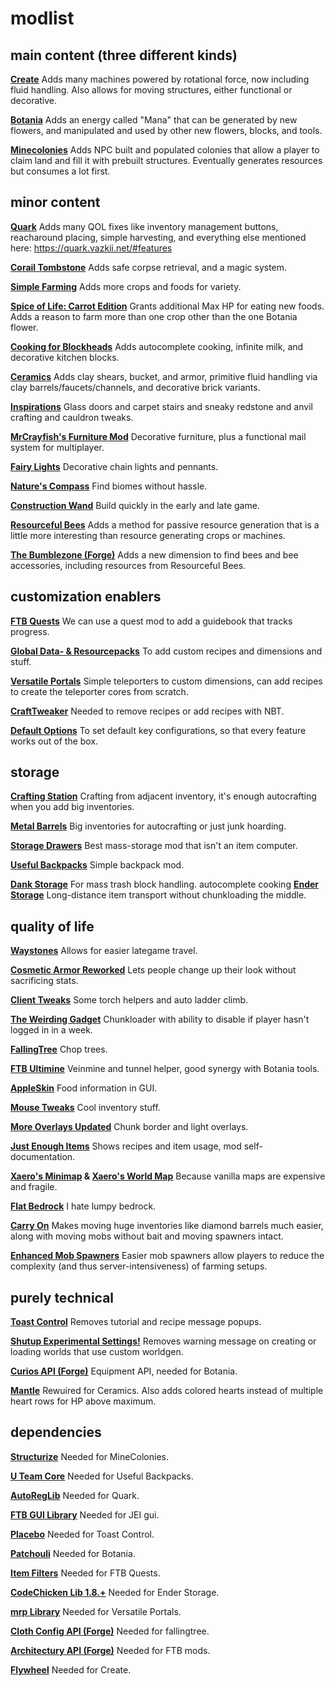 # modlist

## main content (three different kinds)

**[Create](https://www.curseforge.com/minecraft/mc-mods/create)**
Adds many machines powered by rotational force, now including fluid handling. Also allows for moving structures, either functional or decorative.

**[Botania](https://www.curseforge.com/minecraft/mc-mods/botaniacus)**
Adds an energy called "Mana" that can be generated by new flowers, and manipulated and used by other new flowers, blocks, and tools. 

**[Minecolonies](https://www.curseforge.com/minecraft/mc-mods/minecolonies)**
Adds NPC built and populated colonies that allow a player to claim land and fill it with prebuilt structures. Eventually generates resources but consumes a lot first.

## minor content

**[Quark](https://www.curseforge.com/minecraft/mc-mods/quark)**
Adds many QOL fixes like inventory management buttons, reacharound placing, simple harvesting, and everything else mentioned here: https://quark.vazkii.net/#features

**[Corail Tombstone](https://www.curseforge.com/minecraft/mc-mods/corail-tombstone)**
Adds safe corpse retrieval, and a magic system.

**[Simple Farming](https://www.curseforge.com/minecraft/mc-mods/simple-farming)**
Adds more crops and foods for variety.

**[Spice of Life: Carrot Edition](https://www.curseforge.com/minecraft/mc-mods/spice-of-life-carrot-edition)**
Grants additional Max HP for eating new foods. Adds a reason to farm more than one crop other than the one Botania flower.

**[Cooking for Blockheads](https://www.curseforge.com/minecraft/mc-mods/cooking-for-blockheads)**
Adds autocomplete cooking, infinite milk, and decorative kitchen blocks.

**[Ceramics](https://www.curseforge.com/minecraft/mc-mods/ceramics)**
Adds clay shears, bucket, and armor, primitive fluid handling via clay barrels/faucets/channels, and decorative brick variants.

**[Inspirations](https://www.curseforge.com/minecraft/mc-mods/inspirations)**
Glass doors and carpet stairs and sneaky redstone and anvil crafting and cauldron tweaks.

**[MrCrayfish's Furniture Mod](https://www.curseforge.com/minecraft/mc-mods/mrcrayfish-furniture-mod)**
Decorative furniture, plus a functional mail system for multiplayer.

**[Fairy Lights](https://www.curseforge.com/minecraft/mc-mods/fairy-lights)**
Decorative chain lights and pennants.

**[Nature's Compass](https://www.curseforge.com/minecraft/mc-mods/natures-compass/)**
Find biomes without hassle.

**[Construction Wand](https://www.curseforge.com/minecraft/mc-mods/construction-wand)**
Build quickly in the early and late game.

**[Resourceful Bees](https://www.curseforge.com/minecraft/mc-mods/resourceful-bees)**
Adds a method for passive resource generation that is a little more interesting than resource generating crops or machines.

**[The Bumblezone (Forge)](https://www.curseforge.com/minecraft/mc-mods/the-bumblezone-forge)**
Adds a new dimension to find bees and bee accessories, including resources from Resourceful Bees.

## customization enablers
**[FTB Quests](https://www.curseforge.com/minecraft/mc-mods/ftb-quests)**
We can use a quest mod to add a guidebook that tracks progress.

**[Global Data- & Resourcepacks](https://www.curseforge.com/minecraft/mc-mods/drp-global-datapack)**
To add custom recipes and dimensions and stuff.

**[Versatile Portals](https://www.curseforge.com/minecraft/mc-mods/versatile-portals)**
Simple teleporters to custom dimensions, can add recipes to create the teleporter cores from scratch.

**[CraftTweaker](https://www.curseforge.com/minecraft/mc-mods/crafttweaker)**
Needed to remove recipes or add recipes with NBT.

**[Default Options](https://www.curseforge.com/minecraft/mc-mods/default-options)**
To set default key configurations, so that every feature works out of the box.

## storage

**[Crafting Station](https://www.curseforge.com/minecraft/mc-mods/crafting-station)**
Crafting from adjacent inventory, it's enough autocrafting when you add big inventories.

**[Metal Barrels](https://www.curseforge.com/minecraft/mc-mods/metal-barrels)**
Big inventories for autocrafting or just junk hoarding.

**[Storage Drawers](https://www.curseforge.com/Minecraft/mc-mods/storage-drawers)**
Best mass-storage mod that isn't an item computer.

**[Useful Backpacks](https://www.curseforge.com/minecraft/mc-mods/useful-backpacks)**
Simple backpack mod.

**[Dank Storage](https://www.curseforge.com/minecraft/mc-mods/dank-storage)**
For mass trash block handling.
autocomplete cooking
**[Ender Storage](https://www.curseforge.com/minecraft/mc-mods/ender-storage-1-8)**
Long-distance item transport without chunkloading the middle.

## quality of life

**[Waystones](https://www.curseforge.com/minecraft/mc-mods/waystones)**
Allows for easier lategame travel.

**[Cosmetic Armor Reworked](https://www.curseforge.com/minecraft/mc-mods/cosmetic-armor-reworked)**
Lets people change up their look without sacrificing stats.

**[Client Tweaks](https://www.curseforge.com/minecraft/mc-mods/client-tweaks)**
Some torch helpers and auto ladder climb.

**[The Weirding Gadget](https://www.curseforge.com/minecraft/mc-mods/the-weirding-gadget)**
Chunkloader with ability to disable if player hasn't logged in in a week.

**[FallingTree](https://www.curseforge.com/minecraft/mc-mods/falling-tree)**
Chop trees.

**[FTB Ultimine](https://www.curseforge.com/minecraft/mc-mods/ftb-ultimine)**
Veinmine and tunnel helper, good synergy with Botania tools.

**[AppleSkin](https://www.curseforge.com/minecraft/mc-mods/appleskin)**
Food information in GUI.

**[Mouse Tweaks](https://www.curseforge.com/minecraft/mc-mods/mouse-tweaks)**
Cool inventory stuff.

**[More Overlays Updated](https://www.curseforge.com/minecraft/mc-mods/more-overlays-updated)**
Chunk border and light overlays.

**[Just Enough Items](https://www.curseforge.com/minecraft/mc-mods/jei)**
Shows recipes and item usage, mod self-documentation.

**[Xaero's Minimap](https://www.curseforge.com/minecraft/mc-mods/xaeros-minimap) & [Xaero's World Map](https://www.curseforge.com/minecraft/mc-mods/xaeros-world-map)**
Because vanilla maps are expensive and fragile.

**[Flat Bedrock](https://www.curseforge.com/minecraft/mc-mods/flat-bedrock)**
I hate lumpy bedrock.

**[Carry On](https://www.curseforge.com/minecraft/mc-mods/carry-on)**
Makes moving huge inventories like diamond barrels much easier, along with moving mobs without bait and moving spawners intact.

**[Enhanced Mob Spawners](https://www.curseforge.com/minecraft/mc-mods/enhanced-mob-spawners)**
Easier mob spawners allow players to reduce the complexity (and thus server-intensiveness) of farming setups.

## purely technical

**[Toast Control](https://www.curseforge.com/minecraft/mc-mods/toast-control)**
Removes tutorial and recipe message popups.

**[Shutup Experimental Settings!](https://www.curseforge.com/minecraft/mc-mods/shutup-experimental-settings)**
Removes warning message on creating or loading worlds that use custom worldgen.

**[Curios API (Forge)](https://www.curseforge.com/minecraft/mc-mods/curios)**
Equipment API, needed for Botania.

**[Mantle](https://www.curseforge.com/minecraft/mc-mods/mantle)**
Rewuired for Ceramics. Also adds colored hearts instead of multiple heart rows for HP above maximum.

## dependencies

**[Structurize](https://www.curseforge.com/minecraft/mc-mods/structurize)**
Needed for MineColonies.

**[U Team Core](https://www.curseforge.com/minecraft/mc-mods/u-team-core)**
Needed for Useful Backpacks.

**[AutoRegLib](https://www.curseforge.com/minecraft/mc-mods/autoreglib)**
Needed for Quark.

**[FTB GUI Library](https://www.curseforge.com/minecraft/mc-mods/ftb-gui-library)**
Needed for JEI gui.

**[Placebo](https://www.curseforge.com/minecraft/mc-mods/placebo)**
Needed for Toast Control.

**[Patchouli](https://www.curseforge.com/minecraft/mc-mods/patchouli)**
Needed for Botania.

**[Item Filters](https://www.curseforge.com/minecraft/mc-mods/item-filters)**
Needed for FTB Quests.

**[CodeChicken Lib 1.8.+](https://www.curseforge.com/minecraft/mc-mods/codechicken-lib-1-8)**
Needed for Ender Storage.

**[mrp Library](https://www.curseforge.com/minecraft/mc-mods/mrp-library)**
Needed for Versatile Portals.

**[Cloth Config API (Forge)](https://www.curseforge.com/minecraft/mc-mods/cloth-config-forge)**
Needed for fallingtree.

**[Architectury API (Forge)](https://www.curseforge.com/minecraft/mc-mods/architectury-forge)**
Needed for FTB mods.

**[Flywheel](https://www.curseforge.com/minecraft/mc-mods/flywheel)**
Needed for Create.
